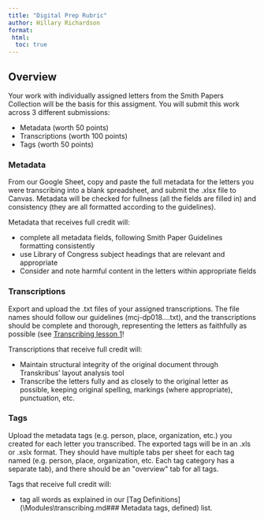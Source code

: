 ```yaml
---
title: "Digital Prep Rubric"
author: Hillary Richardson
format:
 html:
  toc: true 
--- 
```


## Overview

Your work with individually assigned letters from the Smith Papers Collection will be the basis for this assigment. You will submit this work across 3 different submissions: 
- Metadata (worth 50 points)
- Transcriptions (worth 100 points)
- Tags (worth 50 points)

### Metadata
From our Google Sheet, copy and paste the full metadata for the letters you were transcribing into a blank spreadsheet, and submit the .xlsx file to Canvas. Metadata will be checked for fullness (all the fields are filled in) and consistency (they are all formatted according to the guidelines). 

Metadata that receives full credit will:
- complete all metadata fields, following Smith Paper Guidelines formatting consistently
- use Library of Congress subject headings that are relevant and appropriate
- Consider and note harmful content in the letters within appropriate fields

### Transcriptions
Export and upload the .txt files of your assigned transcriptions. The file names should follow our guidelines (mcj-dp018....txt), and the transcriptions should be complete and thorough, representing the letters as faithfully as possible (see [Transcribing lesson 1](/Modules/transcribing.html)! 

Transcriptions that receive full credit will: 
- Maintain structural integrity of the original document through Transkribus’ layout analysis tool
- Transcribe the letters fully and as closely to the original letter as possible, keeping original spelling, markings (where appropriate), punctuation, etc.

### Tags 
Upload the metadata tags (e.g. person, place, organization, etc.) you created for each letter you transcribed. The exported tags will be in an .xls or .xslx format. They should have multiple tabs per sheet for each tag named (e.g. person, place, organization, etc. Each tag category has a separate tab), and there should be an "overview" tab for all tags.

Tags that receive full credit will: 
- tag all words as explained in our [Tag Definitions](\Modules\transcribing.md\### Metadata tags, defined) list.
